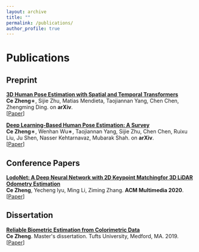 ```yaml
---
layout: archive
title: ""
permalink: /publications/
author_profile: true
---
```


# <i class="fa fa-fw fa-copy"></i> Publications #

## Preprint ##

<p>
<a href="http://zczcwh.github.io/publications/poseformer"></a>
<b><a href="http://zczcwh.github.io/publications/poseformer"> 3D Human Pose Estimation with Spatial and Temporal Transformers </a></b><br>
<b>Ce Zheng</b>∗, Sijie Zhu, Matias Mendieta, Taojiannan Yang, Chen Chen, Zhengming Ding.
 on <b>arXiv</b>.<br>
[<a href="https://arxiv.org/pdf/2103.10455.pdf">Paper</a>]
<br clear="left">
</p>


<p>
<a href="http://zczcwh.github.io/publications/HPEsurvey"></a>
<b><a href="http://zczcwh.github.io/publications/LodoNet"> Deep Learning-Based Human Pose Estimation: A Survey</a></b><br>
<b>Ce Zheng</b>∗, Wenhan Wu∗, Taojiannan Yang, Sijie Zhu, Chen Chen, Ruixu Liu, Ju Shen, Nasser Kehtarnavaz, Mubarak Shah. 
 on <b>arXiv</b>.<br>
[<a href="https://arxiv.org/pdf/2012.13392.pdf">Paper</a>]
<br clear="left">
</p>

## Conference Papers ##

<p>
<a href="http://zczcwh.github.io/publications/LodoNet"></a>
<b><a href="http://zczcwh.github.io/publications/LodoNet"> LodoNet: A Deep Neural Network with 2D Keypoint Matchingfor 3D LiDAR Odometry Estimation</a></b><br>
<b>Ce Zheng</b>, Yecheng lyu, Ming Li, Ziming Zhang. 
  <b>ACM Multimedia 2020</b>.<br>
[<a href="https://arxiv.org/abs/2009.00164">Paper</a>]
<br clear="left">
</p>


## Dissertation ##

<p>
<a href="http://zczcwh.github.io/publications/Dissertation"></a>
<b><a href="http://zczcwh.github.io/publications/Dissertation">Reliable Biometric Estimation from Colorimetric Data</a></b><br> 
<b>Ce Zheng</b>. Master's dissertation. Tufts University, Medford, MA. 2019.<br>
[<a href="https://search.proquest.com/openview/f86134abd0f33384d4230088d6366890/1?cbl=18750&diss=y&pq-origsite=gscholar">Paper</a>]
<br clear="left">
</p>

